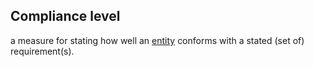 ## Compliance level

a measure for stating how well an <a href="https://essif-lab.github.io/framework/docs/terms/entity" hovertext="Entity: someone or something that is known to exist.">entity</a> conforms with a stated (set of) requirement(s).

